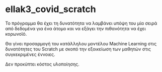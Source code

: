 # ellak3_covid_scratch

Το πρόγραμμα θα έχει τη δυνατότητα να λαμβάνει υπόψη του μία σειρά από δεδομένα για ένα άτομο και να εξάγει την πιθανότητα να έχει κορωνοϊό.

Θα γίνει προσαρμογή του κατάλληλου μοντέλου Machine Learning στις δυνατότητες του Scratch με σκοπό την εξοικείωση των μαθητών στις συγκεκριμένες έννοιες.

Δεν προκύπτει κόστος υλοποίησης.
